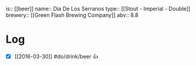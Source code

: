 is:: [[beer]]
name:: Dia De Los Serranos
type:: [[Stout - Imperial - Double]]
brewery:: [[Green Flash Brewing Company]]
abv:: 8.8

# Log
- [x] [[2016-03-30]] #do/drink/beer 👍
